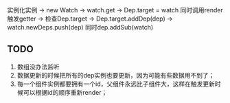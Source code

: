 实例化实例 -> new Watch -> watch.get -> Dep.target = watch 同时调用render触发getter -> 检查Dep.target -> Dep.target.addDep(dep) -> watch.newDeps.push(dep) 同时dep.addSub(watch)

## TODO
1. 数组没办法监听
1. 数据更新的时候把所有的dep实例也要更新，因为可能有些数据用不到了；
2. 每一个组件实例都要拥有一个id，父组件永远比子组件大，这样在触发更新时候可以根据id的顺序重新render；
